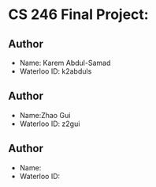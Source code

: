 # CS 246 Final Project:

## Author
- Name: Karem Abdul-Samad
- Waterloo ID: k2abduls

## Author
- Name:Zhao Gui 
- Waterloo ID: z2gui

## Author
- Name:
- Waterloo ID:
